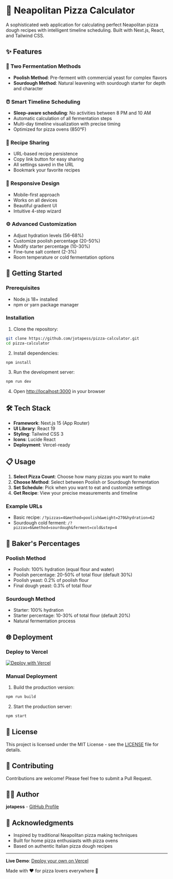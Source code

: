 # 🍕 Neapolitan Pizza Calculator

A sophisticated web application for calculating perfect Neapolitan pizza dough recipes with intelligent timeline scheduling. Built with Next.js, React, and Tailwind CSS.

## ✨ Features

### 🥖 Two Fermentation Methods
- **Poolish Method**: Pre-ferment with commercial yeast for complex flavors
- **Sourdough Method**: Natural leavening with sourdough starter for depth and character

### ⏰ Smart Timeline Scheduling
- **Sleep-aware scheduling**: No activities between 8 PM and 10 AM
- Automatic calculation of all fermentation steps
- Multi-day timeline visualization with precise timing
- Optimized for pizza ovens (850°F)

### 🔗 Recipe Sharing
- URL-based recipe persistence
- Copy link button for easy sharing
- All settings saved in the URL
- Bookmark your favorite recipes

### 📱 Responsive Design
- Mobile-first approach
- Works on all devices
- Beautiful gradient UI
- Intuitive 4-step wizard

### ⚙️ Advanced Customization
- Adjust hydration levels (56-68%)
- Customize poolish percentage (20-50%)
- Modify starter percentage (10-30%)
- Fine-tune salt content (2-3%)
- Room temperature or cold fermentation options

## 🚀 Getting Started

### Prerequisites
- Node.js 18+ installed
- npm or yarn package manager

### Installation

1. Clone the repository:
```bash
git clone https://github.com/jotapess/pizza-calculator.git
cd pizza-calculator
```

2. Install dependencies:
```bash
npm install
```

3. Run the development server:
```bash
npm run dev
```

4. Open [http://localhost:3000](http://localhost:3000) in your browser

## 🛠️ Tech Stack

- **Framework**: Next.js 15 (App Router)
- **UI Library**: React 19
- **Styling**: Tailwind CSS 3
- **Icons**: Lucide React
- **Deployment**: Vercel-ready

## 📋 Usage

1. **Select Pizza Count**: Choose how many pizzas you want to make
2. **Choose Method**: Select between Poolish or Sourdough fermentation
3. **Set Schedule**: Pick when you want to eat and customize settings
4. **Get Recipe**: View your precise measurements and timeline

### Example URLs

- Basic recipe: `/?pizzas=4&method=poolish&weight=270&hydration=62`
- Sourdough cold ferment: `/?pizzas=6&method=sourdough&ferment=cold&step=4`

## 🧮 Baker's Percentages

### Poolish Method
- Poolish: 100% hydration (equal flour and water)
- Poolish percentage: 20-50% of total flour (default 30%)
- Poolish yeast: 0.2% of poolish flour
- Final dough yeast: 0.3% of total flour

### Sourdough Method
- Starter: 100% hydration
- Starter percentage: 10-30% of total flour (default 20%)
- Natural fermentation process

## 🌐 Deployment

### Deploy to Vercel

[![Deploy with Vercel](https://vercel.com/button)](https://vercel.com/new/clone?repository-url=https%3A%2F%2Fgithub.com%2Fjotapess%2Fpizza-calculator)

### Manual Deployment

1. Build the production version:
```bash
npm run build
```

2. Start the production server:
```bash
npm start
```

## 📝 License

This project is licensed under the MIT License - see the [LICENSE](LICENSE) file for details.

## 🤝 Contributing

Contributions are welcome! Please feel free to submit a Pull Request.

## 👨‍💻 Author

**jotapess** - [GitHub Profile](https://github.com/jotapess)

## 🙏 Acknowledgments

- Inspired by traditional Neapolitan pizza making techniques
- Built for home pizza enthusiasts with pizza ovens
- Based on authentic Italian pizza dough recipes

---

**Live Demo**: [Deploy your own on Vercel](https://vercel.com/new/clone?repository-url=https%3A%2F%2Fgithub.com%2Fjotapess%2Fpizza-calculator)

Made with ❤️ for pizza lovers everywhere 🍕